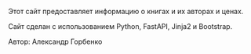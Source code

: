 <p>Этот сайт предоставляет информацию о книгах и их авторах и ценах.</p>
            <p>Сайт сделан с использованием Python, FastAPI, Jinja2 и Bootstrap.</p>
            <p>Автор: Александр Горбенко</p>